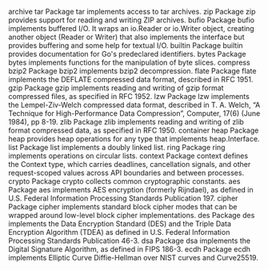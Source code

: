archive
tar
Package tar implements access to tar archives.
zip
Package zip provides support for reading and writing ZIP archives.
bufio
Package bufio implements buffered I/O. It wraps an io.Reader or io.Writer object, creating another object (Reader or Writer) that also implements the interface but provides buffering and some help for textual I/O.
builtin
Package builtin provides documentation for Go's predeclared identifiers.
bytes
Package bytes implements functions for the manipulation of byte slices.
compress
bzip2
Package bzip2 implements bzip2 decompression.
flate
Package flate implements the DEFLATE compressed data format, described in RFC 1951.
gzip
Package gzip implements reading and writing of gzip format compressed files, as specified in RFC 1952.
lzw
Package lzw implements the Lempel-Ziv-Welch compressed data format, described in T. A. Welch, “A Technique for High-Performance Data Compression”, Computer, 17(6) (June 1984), pp 8-19.
zlib
Package zlib implements reading and writing of zlib format compressed data, as specified in RFC 1950.
container
heap
Package heap provides heap operations for any type that implements heap.Interface.
list
Package list implements a doubly linked list.
ring
Package ring implements operations on circular lists.
context
Package context defines the Context type, which carries deadlines, cancellation signals, and other request-scoped values across API boundaries and between processes.
crypto
Package crypto collects common cryptographic constants.
aes
Package aes implements AES encryption (formerly Rijndael), as defined in U.S. Federal Information Processing Standards Publication 197.
cipher
Package cipher implements standard block cipher modes that can be wrapped around low-level block cipher implementations.
des
Package des implements the Data Encryption Standard (DES) and the Triple Data Encryption Algorithm (TDEA) as defined in U.S. Federal Information Processing Standards Publication 46-3.
dsa
Package dsa implements the Digital Signature Algorithm, as defined in FIPS 186-3.
ecdh
Package ecdh implements Elliptic Curve Diffie-Hellman over NIST curves and Curve25519.